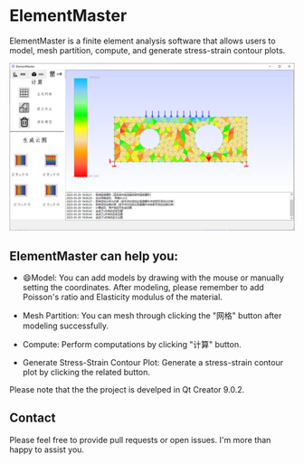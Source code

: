 # ElementMaster

ElementMaster is a finite element analysis software that allows users to model, mesh partition, compute, and generate stress-strain contour plots.

![Interface Screenshot](./images/userinterface.png)

## ElementMaster can help you:

- :smile:Model: You can add models by drawing with the mouse or manually setting the coordinates. After modeling, please remember to add Poisson's ratio and Elasticity modulus of the material. 

- Mesh Partition: You can mesh through clicking the "网格" button after modeling successfully.

- Compute: Perform computations by clicking "计算" button.

- Generate Stress-Strain Contour Plot: Generate a stress-strain contour plot by clicking the related button.

Please note that the the project is develped in Qt Creator 9.0.2.

## Contact

Please feel free to provide pull requests or open issues. I'm more than happy to assist you.

